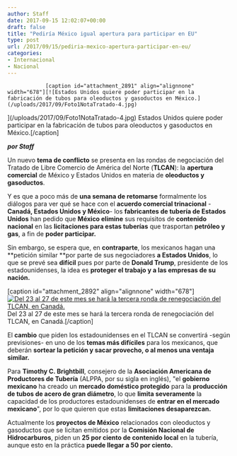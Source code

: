 ```yaml
---
author: Staff
date: 2017-09-15 12:02:07+00:00
draft: false
title: "Pediría México igual apertura para participar en EU"
type: post
url: /2017/09/15/pediria-mexico-apertura-participar-en-eu/
categories:
- Internacional
- Nacional
---
```



				[caption id="attachment_2891" align="alignnone" width="678"][![Estados Unidos quiere poder participar en la fabricación de tubos para oleoductos y gasoductos en México.](/uploads/2017/09/Foto1NotaTratado-4.jpg)
](/uploads/2017/09/Foto1NotaTratado-4.jpg) Estados Unidos quiere poder participar en la fabricación de tubos para oleoductos y gasoductos en México.[/caption]

_**por Staff**_

Un nuevo **tema de conflicto** se presenta en las rondas de negociación del Tratado de Libre Comercio de América del Norte (**TLCAN**): la **apertura comercial** de México y Estados Unidos en materia de **oleoductos y gasoductos**.

Y es que a poco más de **una semana de retomarse** formalmente los diálogos para ver qué se hace con el **acuerdo comercial trinacional** -**Canadá, Estados Unidos y México**- los **fabricantes de tubería de Estados Unidos** han pedido que **México elimine** sus requisitos de **contenido nacional** en las **licitaciones para estas tuberías** que trasportan **petróleo y gas**, a fin de **poder participar.**

Sin embargo, se espera que, en **contraparte**, los mexicanos hagan una **petición similar **por parte de sus negociadores **a Estados Unidos**, lo que se prevé sea **difícil** pues por parte de **Donald Trump**, presidente de los estadounidenses, la idea es **proteger el trabajo y a las empresas de su nación.**

[caption id="attachment_2892" align="alignnone" width="678"][![Del 23 al 27 de este mes se hará la tercera ronda de renegociación del TLCAN, en Canadá.](/uploads/2017/09/Foto2NotaTratado-4.jpg)
](/uploads/2017/09/Foto2NotaTratado-4.jpg) Del 23 al 27 de este mes se hará la tercera ronda de renegociación del TLCAN, en Canadá.[/caption]

El **cambio** que piden los estadounidenses en el TLCAN se convertirá -según previsiones- en uno de los **temas más difíciles** para los mexicanos, que deberán **sortear la petición y sacar provecho, o al menos una ventaja similar.**

Para **Timothy C. Brightbill**, consejero de la **Asociación Americana de Productores de Tubería** (ALPPA, por su sigla en inglés), "el **gobierno mexicano** ha creado un **mercado doméstico protegido** para la **producción de tubos de acero de gran diámetro**, lo que **limita severamente** la capacidad de los productores estadounidenses de **entrar en el mercado mexicano**", por lo que quieren que estas **limitaciones desaparezcan.**

Actualmente los **proyectos de México** relacionados con oleoductos y gasoductos que se licitan emitidos por la **Comisión Nacional de Hidrocarburos**, piden un **25 por ciento de contenido local** en la tubería, aunque esto en la práctica **puede llegar a 50 por ciento.**		
